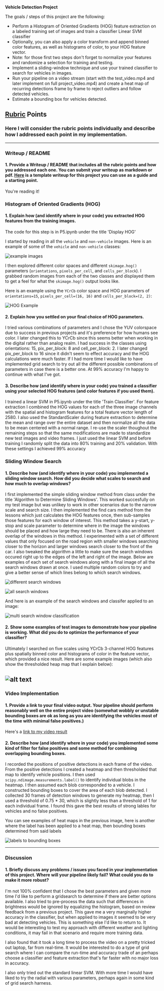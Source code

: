 **Vehicle Detection Project**

The goals / steps of this project are the following:

* Perform a Histogram of Oriented Gradients (HOG) feature extraction on a labeled training set of images and train a classifier Linear SVM classifier
* Optionally, you can also apply a color transform and append binned color features, as well as histograms of color, to your HOG feature vector. 
* Note: for those first two steps don't forget to normalize your features and randomize a selection for training and testing.
* Implement a sliding-window technique and use your trained classifier to search for vehicles in images.
* Run your pipeline on a video stream (start with the test_video.mp4 and later implement on full project_video.mp4) and create a heat map of recurring detections frame by frame to reject outliers and follow detected vehicles.
* Estimate a bounding box for vehicles detected.

[//]: # (Image References)
[image1]: ./output_images/example_data.png
[image2]: ./output_images/hog_example.png
[image3]: ./output_images/diff_windows.png
[image4]: ./output_images/all_possible_windows.png
[image5]: ./output_images/detect_and_heat_examples.png
[image6]: ./output_images/label_bound_example.png
[image7]: ./output_images/multi_window_detect.png
[video1]: ./project_video_output.mp4

## [Rubric](https://review.udacity.com/#!/rubrics/513/view) Points
### Here I will consider the rubric points individually and describe how I addressed each point in my implementation.  

---
### Writeup / README

#### 1. Provide a Writeup / README that includes all the rubric points and how you addressed each one.  You can submit your writeup as markdown or pdf.  [Here](https://github.com/udacity/CarND-Vehicle-Detection/blob/master/writeup_template.md) is a template writeup for this project you can use as a guide and a starting point.  

You're reading it!

### Histogram of Oriented Gradients (HOG)

#### 1. Explain how (and identify where in your code) you extracted HOG features from the training images.

The code for this step is in P5.ipynb under the title 'Display HOG'

I started by reading in all the `vehicle` and `non-vehicle` images.  Here is an example of some of the `vehicle` and `non-vehicle` classes:

![example images][image1]

I then explored different color spaces and different `skimage.hog()` parameters (`orientations`, `pixels_per_cell`, and `cells_per_block`).  I grabbed random images from each of the two classes and displayed them to get a feel for what the `skimage.hog()` output looks like.

Here is an example using the `YCrCb` color space and HOG parameters of `orientations=15`, `pixels_per_cell=(16, 16)` and `cells_per_block=(2, 2)`:


![HOG Example][image2]

#### 2. Explain how you settled on your final choice of HOG parameters.

I tried various combinations of parameters and I chose the YUV colorspace due to success in previous projects and it's preference for how humans see color. I later changed this to YCrCb since this seems better when working in the digital rather than analog realm. I had success in the classes using orientations: 15, pix_per_block: 8 and cell_per_block: 2. I later changed pix_per_block to 16 since it didn't seem to effect accuracy and the HOG calculations were much faster. If I had more time I would like to have implemented grid search to try out all the different possible combinations of parameters in case there is a better one. At 99% accuracy I'm happy to continue with what I've got.

#### 3. Describe how (and identify where in your code) you trained a classifier using your selected HOG features (and color features if you used them).

I trained a linear SVM in P5.ipynb under the title 'Train Classifier'. For feature extraction I combined the HOG values for each of the three image channels with the spatial and histogram features for a total feature vector length of 2580. I also used the StandardScaler during feature extraction to determine the mean and range over the entire dataset and then normalize all the data to be mean centered with a normal range. I re-use the scaler thoughout the remaining steps so that the same modifications are made to standardize new test images and video frames. I just used the linear SVM and before training I randomly split the data into 80% training and 20% validation. With these settings I achieved 99% accuracy 

### Sliding Window Search

#### 1. Describe how (and identify where in your code) you implemented a sliding window search.  How did you decide what scales to search and how much to overlap windows?

I first implemented the simple sliding window method from class under the title 'Algorithm to Determine Sliding Windows'. This worked succesfully on my test image but was unlikey to work in other scenarios due to the narrow scale and search size. I then implemented the find cars method from the lessons which just calculates the HOG features once, then sub-samples those features for each window of interest. This method takes a y-start, y-stop and scale parameter to determine where in the image the windows should be placed and how large they need to be. There is also an inherent overlap of the windows in this method. I experimented with a set of different values that only focused on the road region with smaller windows searching closer to the horizon and larger windows search closer to the front of the car. I also tweaked the algorithm a little to make sure the search windows occured right up to the edges of the left and right of the image. Below are examples of each set of search windows along with a final image of all the search windows drawn at once. I used multiple random colors to try and give a better sense of which lines belong to which search windows.

![different search windows][image3]

![all search windows][image4]

And here is an example of the search windows and classifer applied to an image:

![multi search window classification][image7]

#### 2. Show some examples of test images to demonstrate how your pipeline is working.  What did you do to optimize the performance of your classifier?

Ultimately I searched on five scales using YCrCb 3-channel HOG features plus spatially binned color and histograms of color in the feature vector, which provided a nice result.  Here are some example images (which also show the thresholded heap map that I explain below):

![alt text][image5]
---

### Video Implementation

#### 1. Provide a link to your final video output.  Your pipeline should perform reasonably well on the entire project video (somewhat wobbly or unstable bounding boxes are ok as long as you are identifying the vehicles most of the time with minimal false positives.)
Here's a [link to my video result](./project_video_output.mp4)


#### 2. Describe how (and identify where in your code) you implemented some kind of filter for false positives and some method for combining overlapping bounding boxes.

I recorded the positions of positive detections in each frame of the video.  From the positive detections I created a heatmap and then thresholded that map to identify vehicle positions.  I then used `scipy.ndimage.measurements.label()` to identify individual blobs in the heatmap.  I then assumed each blob corresponded to a vehicle.  I constructed bounding boxes to cover the area of each blob detected. I collected 30 frames of detection windows to generate my heatmap, then I used a threshold of 0.75 * 30, which is slightly less than a threshold of 1 for each individual frame. I found this gave the best results of strong lables for vehicles and no false positives.

You can see examples of heat maps in the previous image, here is another where the label has been applied to a heat map, then bounding boxes determined from said labels

![labels to bounding boxes][image6]

---

### Discussion

#### 1. Briefly discuss any problems / issues you faced in your implementation of this project.  Where will your pipeline likely fail?  What could you do to make it more robust?

I'm not 100% confident that I chose the best parameters and given more time I'd like to perform a gridsearch to determine if there are better options available. I also tried to pre-process the data such that differences in brightness would be ignored by equalizing the histogram, based on review feedback from a previous project. This gave me a very marginally higher accuracy in the classifier, but when applied to images it seemed to be very bad at detecting vehicles. This is something else I'd like to return to. It would be interesting to test my approach with different weather and lighting conditions, it may fail in that scenario and require more training data.

I also found that it took a long time to process the video on a pretty tricked out laptop, far from real-time. It would be interested to do a type of grid search where I can compare the run-time and accuracy trade of an perhaps choose a classifier and feature extraction that's far faster with no major loss in accuracy.

I also only tried out the standard linear SVM. With more time I would have liked to try the radial with various parameters, perhaps again in some kind of grid search harness.

